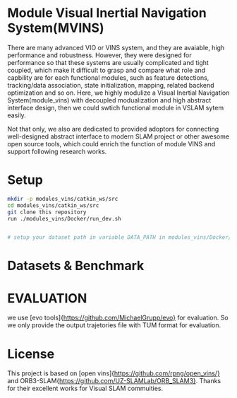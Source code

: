 # Module Visual Inertial Navigation System(MVINS)

There are many advanced VIO or VINS system, and they are avaiable, high performance and robustness. However, they were designed for performance so that these systems are usually complicated and tight coupled, which make it difficult to grasp and compare what role and capbility are for each functional modules, such as feature detections, tracking/data association, state initialization, mapping, related backend optimization and so on. Here, we highly modulize a Visual Inertial Navigation System(module_vins) with decoupled modualization and high abstract interface design, then we could swtich functional module in VSLAM sytem easily. 

Not that only, we also are dedicated to provided adoptors for connecting well-designed abstract interface to modern SLAM project or other awesome open source tools, which could enrich the function of module VINS and support following research works.


# Setup
```bash
mkdir -p modules_vins/catkin_ws/src
cd modules_vins/catkin_ws/src
git clone this repository
run ./modules_vins/Docker/run_dev.sh


# setup your dataset path in variable DATA_PATH in modules_vins/Docker/run_dev.sh

```

# Datasets & Benchmark





# EVALUATION

we use [evo tools]{https://github.com/MichaelGrupp/evo} for evaluation. So we only provide the output trajetories file with TUM format for evaluation.

# License

This project is based on [open vins]{https://github.com/rpng/open_vins/} and ORB3-SLAM{https://github.com/UZ-SLAMLab/ORB_SLAM3}. Thanks for their excellent works for Visual SLAM commuities.